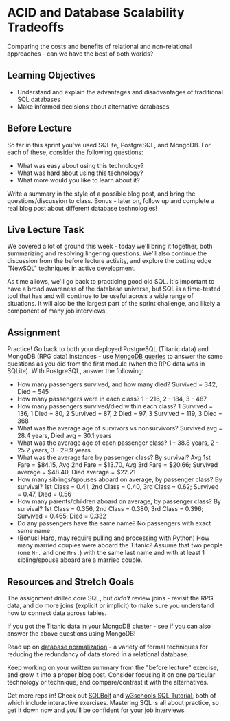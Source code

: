 # ACID and Database Scalability Tradeoffs

Comparing the costs and benefits of relational and non-relational approaches -
can we have the best of both worlds?

## Learning Objectives

- Understand and explain the advantages and disadvantages of traditional SQL
  databases
- Make informed decisions about alternative databases

## Before Lecture

So far in this sprint you've used SQLite, PostgreSQL, and MongoDB. For each of
these, consider the following questions:

- What was easy about using this technology?
- What was hard about using this technology?
- What more would you like to learn about it?

Write a summary in the style of a possible blog post, and bring the
questions/discussion to class. Bonus - later on, follow up and complete a real
blog post about different database technologies!

## Live Lecture Task

We covered a lot of ground this week - today we'll bring it together, both
summarizing and resolving lingering questions. We'll also continue the
discussion from the before lecture activity, and explore the cutting edge
"NewSQL" techniques in active development.

As time allows, we'll go back to practicing good old SQL. It's important to have
a broad awareness of the database universe, but SQL is a time-tested tool that
has and will continue to be useful across a wide range of situations. It will
also be the largest part of the sprint challenge, and likely a component of many
job interviews.

## Assignment

Practice! Go back to both your deployed PostgreSQL (Titanic data) and MongoDB
(RPG data) instances - use [MongoDB
queries](https://docs.mongodb.com/manual/tutorial/query-documents/) to answer
the same questions as you did from the first module (when the RPG data was in
SQLite). With PostgreSQL, answer the following:

- How many passengers survived, and how many died?  Survived = 342, Died = 545
- How many passengers were in each class? 1 - 216, 2 - 184, 3 - 487
- How many passengers survived/died within each class? 1 Survived = 136, 1 Died = 80, 2 Survived = 87, 2 Died = 97, 3 Survived = 119, 3 Died = 368
- What was the average age of survivors vs nonsurvivors? Survived avg = 28.4 years, Died avg = 30.1 years
- What was the average age of each passenger class? 1 - 38.8 years, 2 - 25.2 years, 3 - 29.9 years
- What was the average fare by passenger class? By survival? Avg 1st Fare = $84.15, Avg 2nd Fare = $13.70, Avg 3rd Fare = $20.66; Survived average = $48.40, Died average = $22.21
- How many siblings/spouses aboard on average, by passenger class? By survival? 1st Class = 0.41, 2nd Class = 0.40, 3rd Class = 0.62; Survived = 0.47, Died = 0.56
- How many parents/children aboard on average, by passenger class? By survival? 1st Class = 0.356, 2nd Class = 0.380, 3rd Class = 0.396; Survived = 0.465, Died = 0.332
- Do any passengers have the same name? No passengers with exact same name
- (Bonus! Hard, may require pulling and processing with Python) How many married
  couples were aboard the Titanic? Assume that two people (one `Mr.` and one
  `Mrs.`) with the same last name and with at least 1 sibling/spouse aboard are
  a married couple.
  

## Resources and Stretch Goals

The assignment drilled core SQL, but *didn't* review joins - revisit the RPG
data, and do more joins (explicit or implicit) to make sure you understand how
to connect data across tables.

If you got the Titanic data in your MongoDB cluster - see if you can also answer
the above questions using MongoDB!

Read up on [database
normalization](https://en.wikipedia.org/wiki/Database_normalization) - a variety
of formal techniques for reducing the redundancy of data stored in a relational
database.

Keep working on your written summary from the "before lecture" exercise, and
grow it into a proper blog post. Consider focusing it on one particular
technology or technique, and compare/contrast it with the alternatives.

Get more reps in! Check out [SQLBolt](https://sqlbolt.com/) and [w3schools SQL
Tutorial](https://www.w3schools.com/sql/), both of which include interactive
exercises. Mastering SQL is all about practice, so get it down now and you'll be
confident for your job interviews.
